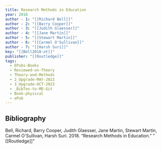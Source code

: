 ```yaml
---
title: Research Methods in Education
year: 2018
author - 1: "[[Richard Bell]]"
author - 2: "[[Barry Cooper]]"
author - 3: "[[Judith Glaesser]]"
author - 4: "[[Jane Martin]]"
author - 5: "[[Stewart Martin]]"
author - 6: "[[Carmel O'Sullivan]]"
author - 7: "[[Harsh Suri]]"
key: "[[Bell2018-ot]]"
publisher: "[[Routledge]]"
tags:
  - EPubs-Books
  - Reviewed-on-Theory
  - Theory-and-Methods
  - 2_Upgrade-MAY-2023
  - 3_Upgrade-OCT-2023
  - _BibTex-to-MD-Git
  - Book-physical
  - ePub
---
```


## Bibliography
Bell, Richard, Barry Cooper, Judith Glaesser, Jane Martin, Stewart Martin, Carmel O'Sullivan, Harsh Suri. 2018. “Research Methods in Education.” "[[Routledge]]"